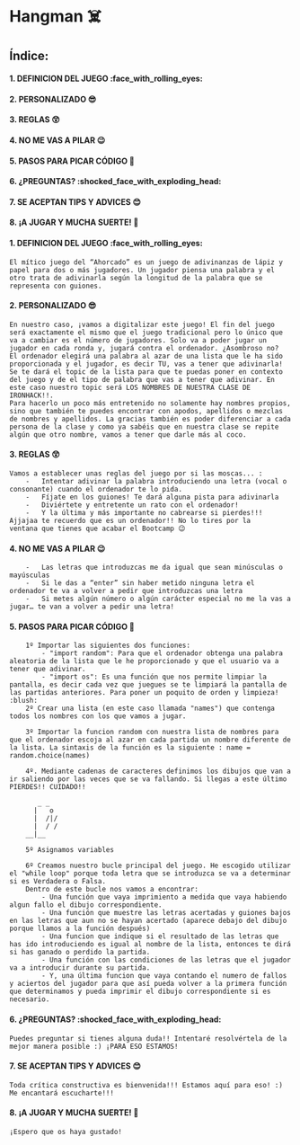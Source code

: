 # Hangman :skull_and_crossbones:
## Índice:
  #### 1. DEFINICION DEL JUEGO :face_with_rolling_eyes:
  #### 2. PERSONALIZADO :sunglasses:
  #### 3. REGLAS :astonished:
  #### 4. NO ME VAS A PILAR 😉
  #### 5. PASOS PARA PICAR CÓDIGO :footprints:
  #### 6. ¿PREGUNTAS? :shocked_face_with_exploding_head:
  #### 7. SE ACEPTAN TIPS Y ADVICES :blush:
  #### 8. ¡A JUGAR Y MUCHA SUERTE! :crossed_fingers:


#### 1. DEFINICION DEL JUEGO :face_with_rolling_eyes:
    El mítico juego del “Ahorcado” es un juego de adivinanzas de lápiz y papel para dos o más jugadores. Un jugador piensa una palabra y el otro trata de adivinarla según la longitud de la palabra que se representa con guiones. 


#### 2. PERSONALIZADO :sunglasses:
    En nuestro caso, ¡vamos a digitalizar este juego! El fin del juego será exactamente el mismo que el juego tradicional pero lo único que va a cambiar es el número de jugadores. Solo va a poder jugar un jugador en cada ronda y, jugará contra el ordenador. ¿Asombroso no?
    El ordenador elegirá una palabra al azar de una lista que le ha sido proporcionada y el jugador, es decir TU, vas a tener que adivinarla! Se te dará el topic de la lista para que te puedas poner en contexto del juego y de el tipo de palabra que vas a tener que adivinar. En este caso nuestro topic será LOS NOMBRES DE NUESTRA CLASE DE IRONHACK!!.
    Para hacerlo un poco más entretenido no solamente hay nombres propios, sino que también te puedes encontrar con apodos, apellidos o mezclas de nombres y apellidos. La gracias también es poder diferenciar a cada persona de la clase y como ya sabéis que en nuestra clase se repite algún que otro nombre, vamos a tener que darle más al coco. 

#### 3. REGLAS :astonished:
    Vamos a establecer unas reglas del juego por si las moscas... :
        -	Intentar adivinar la palabra introduciendo una letra (vocal o consonante) cuando el ordenador te lo pida.
        -	Fíjate en los guiones! Te dará alguna pista para adivinarla
        -	Diviértete y entretente un rato con el ordenador!
        -	Y la última y más importante no cabrearse si pierdes!!! Ajjajaa te recuerdo que es un ordenador!! No lo tires por la        ventana que tienes que acabar el Bootcamp 😉

#### 4. NO ME VAS A PILAR 😉
        -	Las letras que introduzcas me da igual que sean minúsculas o mayúsculas
        -	Si le das a “enter” sin haber metido ninguna letra el ordenador te va a volver a pedir que introduzcas una letra
        -	Si metes algún número o algún carácter especial no me la vas a jugar… te van a volver a pedir una letra!

#### 5. PASOS PARA PICAR CÓDIGO :footprints:
        1º Importar las siguientes dos funciones:
            - "import random": Para que el ordenador obtenga una palabra aleatoria de la lista que le he proporcionado y que el usuario va a tener que adivinar.
            - "import os": Es una función que nos permite limpiar la pantalla, es decir cada vez que juegues se te limpiará la pantalla de las partidas anteriores. Para poner un poquito de orden y limpieza! :blush:
        2º Crear una lista (en este caso llamada "names") que contenga todos los nombres con los que vamos a jugar.

        3º Importar la funcion random con nuestra lista de nombres para que el ordenador escoja al azar en cada partida un nombre diferente de la lista. La sintaxis de la función es la siguiente : name = random.choice(names)

        4º. Mediante cadenas de caracteres definimos los dibujos que van a ir saliendo por las veces que se va fallando. Si llegas a este último PIERDES!! CUIDADO!!
                              
           _ _
          |   o
          |  /|/
          |  / /
        __|__
        
        5º Asignamos variables

        6º Creamos nuestro bucle principal del juego. He escogido utilizar el "while loop" porque toda letra que se introduzca se va a determinar si es Verdadera o Falsa.
        Dentro de este bucle nos vamos a encontrar:
            - Una función que vaya imprimiento a medida que vaya habiendo algun fallo el dibujo correspondiente.
            - Una función que muestre las letras acertadas y guiones bajos en las letras que aun no se hayan acertado (aparece debajo del dibujo porque llamos a la función después)
            - Una funcion que indique si el resultado de las letras que has ido introduciendo es igual al nombre de la lista, entonces te dirá si has ganado o perdido la partida. 
            - Una función con las condiciones de las letras que el jugador va a introducir durante su partida.
            - Y, una última funcion que vaya contando el numero de fallos y aciertos del jugador para que así pueda volver a la primera función que determinamos y pueda imprimir el dibujo correspondiente si es necesario. 


#### 6. ¿PREGUNTAS? :shocked_face_with_exploding_head:
    Puedes preguntar si tienes alguna duda!! Intentaré resolvértela de la mejor manera posible :) ¡PARA ESO ESTAMOS!

#### 7. SE ACEPTAN TIPS Y ADVICES :blush:
    Toda crítica constructiva es bienvenida!!! Estamos aquí para eso! :)
    Me encantará escucharte!!!

#### 8. ¡A JUGAR Y MUCHA SUERTE! :crossed_fingers:
    ¡Espero que os haya gustado! 

